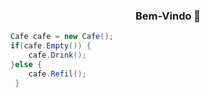 ### <p align="center">**Bem-Vindo 👋**</p>
```java 
Cafe cafe = new Cafe();
if(cafe.Empty()) {
    cafe.Drink();
}else {
    cafe.Refil();
 }
```
<!--
**RyanPereiraS/RyanPereiraS** is a ✨ _special_ ✨ repository because its `README.md` (this file) appears on your GitHub profile.

Here are some ideas to get you started:

- 🔭 I’m currently working on ...
- 🌱 I’m currently learning ...
- 👯 I’m looking to collaborate on ...
- 🤔 I’m looking for help with ...
- 💬 Ask me about ...
- 📫 How to reach me: ...
- 😄 Pronouns: ...
- ⚡ Fun fact: ...
-->
